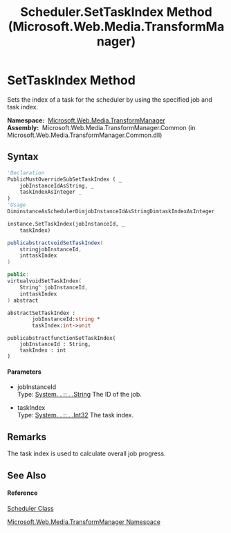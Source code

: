 ﻿---
title: Scheduler.SetTaskIndex Method  (Microsoft.Web.Media.TransformManager)
TOCTitle: SetTaskIndex Method
ms:assetid: M:Microsoft.Web.Media.TransformManager.Scheduler.SetTaskIndex(System.String,System.Int32)
ms:mtpsurl: https://msdn.microsoft.com/en-us/library/microsoft.web.media.transformmanager.scheduler.settaskindex(v=VS.90)
ms:contentKeyID: 35520675
ms.date: 06/14/2012
mtps_version: v=VS.90
f1_keywords:
- Microsoft.Web.Media.TransformManager.Scheduler.SetTaskIndex
dev_langs:
- CSharp
- JScript
- VB
- FSharp
- c++
api_location:
- Microsoft.Web.Media.TransformManager.Common.dll
api_name:
- Microsoft.Web.Media.TransformManager.Scheduler.SetTaskIndex
api_type:
- Managed
topic_type:
- apiref
- kbSyntax
product_family_name: VS
ROBOTS: INDEX,FOLLOW
---

# SetTaskIndex Method

Sets the index of a task for the scheduler by using the specified job and task index.

**Namespace:**  [Microsoft.Web.Media.TransformManager](microsoft-web-media-transformmanager-namespace.md)  
**Assembly:**  Microsoft.Web.Media.TransformManager.Common (in Microsoft.Web.Media.TransformManager.Common.dll)

## Syntax

``` vb
'Declaration
PublicMustOverrideSubSetTaskIndex ( _
    jobInstanceIdAsString, _
    taskIndexAsInteger _
)
'Usage
DiminstanceAsSchedulerDimjobInstanceIdAsStringDimtaskIndexAsInteger

instance.SetTaskIndex(jobInstanceId, _
    taskIndex)
```

``` csharp
publicabstractvoidSetTaskIndex(
    stringjobInstanceId,
    inttaskIndex
)
```

``` c++
public:
virtualvoidSetTaskIndex(
    String^ jobInstanceId, 
    inttaskIndex
) abstract
```

``` fsharp
abstractSetTaskIndex : 
        jobInstanceId:string * 
        taskIndex:int->unit
```

``` jscript
publicabstractfunctionSetTaskIndex(
    jobInstanceId : String, 
    taskIndex : int
)
```

#### Parameters

  - jobInstanceId  
    Type: [System. . :: . .String](https://msdn.microsoft.com/en-us/library/s1wwdcbf\(v=vs.90\))  
    The ID of the job.  

<!-- end list -->

  - taskIndex  
    Type: [System. . :: . .Int32](https://msdn.microsoft.com/en-us/library/td2s409d\(v=vs.90\))  
    The task index.  

## Remarks

The task index is used to calculate overall job progress.

## See Also

#### Reference

[Scheduler Class](scheduler-class-microsoft-web-media-transformmanager.md)

[Microsoft.Web.Media.TransformManager Namespace](microsoft-web-media-transformmanager-namespace.md)

